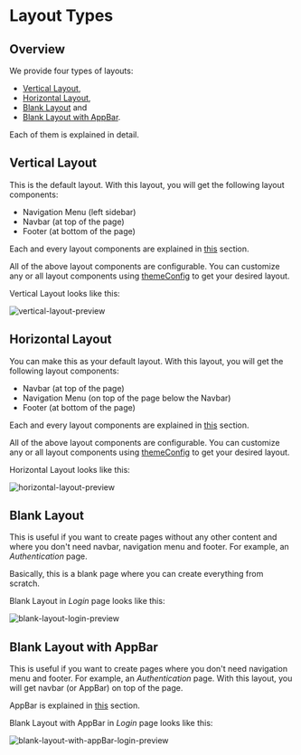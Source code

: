 # Layout Types

## Overview

We provide four types of layouts:

- [Vertical Layout](#vertical-layout),
- [Horizontal Layout](#horizontal-layout),
- [Blank Layout](#blank-layout) and
- [Blank Layout with AppBar](#blank-layout-with-appbar).

Each of them is explained in detail.

## Vertical Layout

This is the default layout. With this layout, you will get the following layout components:

- Navigation Menu (left sidebar)
- Navbar (at top of the page)
- Footer (at bottom of the page)

Each and every layout components are explained in [this](/guide/layout/layout-components.html#vertical-layout-components) section.

All of the above layout components are configurable. You can customize any or all layout components using [themeConfig](/guide/settings/theme-config.html) to get your desired layout.

Vertical Layout looks like this:

<img class='medium-zoom' alt='vertical-layout-preview' :src="$withBase('/images/layouts/vertical-layout.png')" />

## Horizontal Layout

You can make this as your default layout. With this layout, you will get the following layout components:

- Navbar (at top of the page)
- Navigation Menu (on top of the page below the Navbar)
- Footer (at bottom of the page)

Each and every layout components are explained in [this](/guide/layout/layout-components.html#horizontal-layout-components) section.

All of the above layout components are configurable. You can customize any or all layout components using [themeConfig](/guide/settings/theme-config.html) to get your desired layout.

Horizontal Layout looks like this:

<img alt='horizontal-layout-preview' class='medium-zoom' :src="$withBase('/images/layouts/horizontal-layout.png')" />

## Blank Layout

This is useful if you want to create pages without any other content and where you don't need navbar, navigation menu and footer. For example, an _Authentication_ page.

Basically, this is a blank page where you can create everything from scratch.

Blank Layout in _Login_ page looks like this:

<img alt='blank-layout-login-preview' class='medium-zoom' :src="$withBase('/images/layouts/blank-layout-login.png')" />

## Blank Layout with AppBar

This is useful if you want to create pages where you don't need navigation menu and footer. For example, an _Authentication_ page. With this layout, you will get navbar (or AppBar) on top of the page.

AppBar is explained in [this](/guide/layout/layout-components.html#blank-layout-with-appbar-component) section.

Blank Layout with AppBar in _Login_ page looks like this:

<img alt='blank-layout-with-appBar-login-preview' class='medium-zoom' :src="$withBase('/images/layouts/blank-layout-with-appBar-login.png')" />
